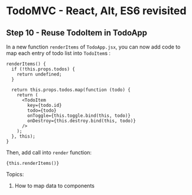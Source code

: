 
# TodoMVC - React, Alt, ES6 revisited


## Step 10 - Reuse TodoItem in TodoApp

In a new function `renderItems` of `TodoApp.jsx`, you can now add code to map each entry of todo list into `TodoItem`s :

``` 
renderItems() {
  if (!this.props.todos) {
    return undefined;
  }
  
  return this.props.todos.map(function (todo) {
    return (
      <TodoItem
        key={todo.id}
        todo={todo}
        onToggle={this.toggle.bind(this, todo)}
        onDestroy={this.destroy.bind(this, todo)}
      />
    );
  }, this);
}
```

Then, add call into `render` function:

```
{this.renderItems()}
```

Topics:

1. How to map data to components
